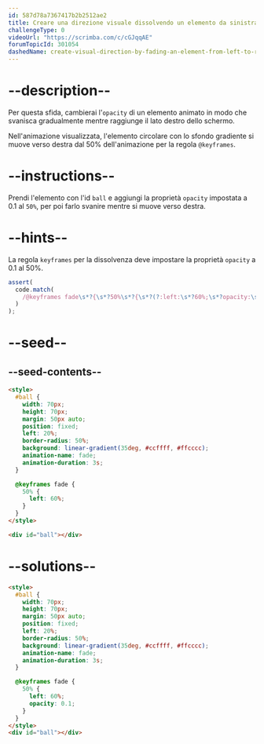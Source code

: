 ```yaml
---
id: 587d78a7367417b2b2512ae2
title: Creare una direzione visuale dissolvendo un elemento da sinistra a destra
challengeType: 0
videoUrl: "https://scrimba.com/c/cGJqqAE"
forumTopicId: 301054
dashedName: create-visual-direction-by-fading-an-element-from-left-to-right
---
```


# --description--

Per questa sfida, cambierai l'`opacity` di un elemento animato in modo che svanisca gradualmente mentre raggiunge il lato destro dello schermo.

Nell'animazione visualizzata, l'elemento circolare con lo sfondo gradiente si muove verso destra dal 50% dell'animazione per la regola `@keyframes`.

# --instructions--

Prendi l'elemento con l'id `ball` e aggiungi la proprietà `opacity` impostata a 0.1 al `50%`, per poi farlo svanire mentre si muove verso destra.

# --hints--

La regola `keyframes` per la dissolvenza deve impostare la proprietà `opacity` a 0.1 al 50%.

```js
assert(
  code.match(
    /@keyframes fade\s*?{\s*?50%\s*?{\s*?(?:left:\s*?60%;\s*?opacity:\s*?0?\.1;|opacity:\s*?0?\.1;\s*?left:\s*?60%;)/gi
  )
);
```

# --seed--

## --seed-contents--

```html
<style>
  #ball {
    width: 70px;
    height: 70px;
    margin: 50px auto;
    position: fixed;
    left: 20%;
    border-radius: 50%;
    background: linear-gradient(35deg, #ccffff, #ffcccc);
    animation-name: fade;
    animation-duration: 3s;
  }

  @keyframes fade {
    50% {
      left: 60%;
    }
  }
</style>

<div id="ball"></div>
```

# --solutions--

```html
<style>
  #ball {
    width: 70px;
    height: 70px;
    margin: 50px auto;
    position: fixed;
    left: 20%;
    border-radius: 50%;
    background: linear-gradient(35deg, #ccffff, #ffcccc);
    animation-name: fade;
    animation-duration: 3s;
  }

  @keyframes fade {
    50% {
      left: 60%;
      opacity: 0.1;
    }
  }
</style>
<div id="ball"></div>
```

